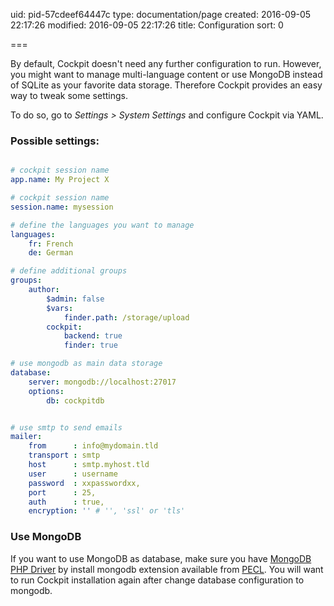 uid: pid-57cdeef64447c
type: documentation/page
created: 2016-09-05 22:17:26
modified: 2016-09-05 22:17:26
title: Configuration
sort: 0

===

By default, Cockpit doesn't need any further configuration to run. However, you might want to manage multi-language content or use MongoDB instead of SQLite as your favorite data storage. Therefore Cockpit provides an easy way to tweak some settings.



To do so, go to _Settings > System Settings_ and configure Cockpit via YAML.


### Possible settings:

```yaml

# cockpit session name
app.name: My Project X

# cockpit session name
session.name: mysession

# define the languages you want to manage
languages:
    fr: French
    de: German

# define additional groups
groups:
    author:
        $admin: false
        $vars:
            finder.path: /storage/upload
        cockpit:
            backend: true
            finder: true

# use mongodb as main data storage
database:    
    server: mongodb://localhost:27017
    options:
        db: cockpitdb


# use smtp to send emails
mailer:
    from      : info@mydomain.tld
    transport : smtp
    host      : smtp.myhost.tld
    user      : username
    password  : xxpasswordxx,
    port      : 25,
    auth      : true,
    encryption: '' # '', 'ssl' or 'tls'

```

### Use MongoDB

If you want to use MongoDB as database, make sure you have [MongoDB PHP Driver](http://php.net/manual/en/set.mongodb.php) by 
install mongodb extension available from [PECL](http://php.net/manual/en/mongodb.installation.pecl.php). You will want to run Cockpit installation again after change database configuration to mongodb.
